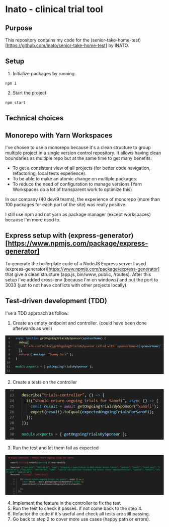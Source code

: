 # Inato - clinical trial tool

## Purpose

This repository contains my code for the (senior-take-home-test)[https://github.com/inato/senior-take-home-test] by INATO.

## Setup

1. Initialize packages by running

```
npm i
```

2. Start the project

```
npm start
```

## Technical choices

## Monorepo with Yarn Workspaces

I've chosen to use a monorepo because it's a clean structure to group multiple project in a single version control repository. It allows having clean boundaries as multiple repo but at the same time to get many benefits:

- To get a consistent view of all projects (for better code navigation, refactoring, local tests experience).
- To be able to make an atomic change on multiple packages.
- To reduce the need of configuration to manage versions (Yarn Workspaces do a lot of transparent work to optimize this)

In our company (40 dev/9 teams), the experience of monorepo (more than 100 packages for each part of the site) was really positive.

I still use npm and not yarn as package manager (except workspaces) because I'm more used to.

## Express setup with (express-generator)[https://www.npmjs.com/package/express-generator]

To generate the boilerplate code of a NodeJS Express server I used (express-generator)[https://www.npmjs.com/package/express-generator] that give a clean structure (app.js, bin/www, public, /routes). After this setup I've added cross-env (because I'm on windows) and put the port to 3033 (just to not have conflicts with other projects locally).

## Test-driven development (TDD)

I've a TDD approach as follow:

1. Create an empty endpoint and controller. (could have been done afterwards as well)

![dummy controller](2020-01-25-12-57-20.png)

2. Create a tests on the controller

![controller tests](doc-resources/2020-01-25-12-55-25.png)

3. Run the test and let them fail as expected

![Failling test](doc-resources/2020-01-25-12-53-05.png)

4. Implement the feature in the controller to fix the test
5. Run the test to check it passes. if not come back to the step 4.
6. Refactor the code if it's useful and check all tests are still passing.
7. Go back to step 2 to cover more use cases (happy path or errors).
